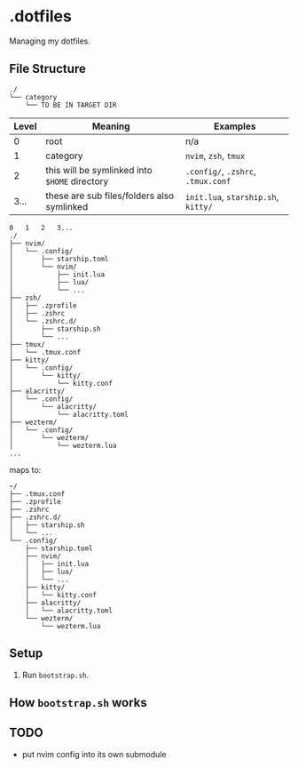 # .dotfiles


Managing my dotfiles.


## File Structure

```text
./
└── category
    └── TO BE IN TARGET DIR
```

| Level | Meaning                                       | Examples                            |
| ----- | --------------------------------------------- | ----------------------------------- |
| 0     | root                                          | n/a                                 |
| 1     | category                                      | `nvim`, `zsh`, `tmux`               |
| 2     | this will be symlinked into `$HOME` directory | `.config/`, `.zshrc`, `.tmux.conf`  |
| 3...  | these are sub files/folders also symlinked    | `init.lua`, `starship.sh`, `kitty/` |


```text
0   1   2   3...
./
├── nvim/
│   └── .config/
│       ├── starship.toml
│       └── nvim/
│           ├── init.lua
│           ├── lua/
│           └── ...
├── zsh/
│   ├── .zprofile
│   ├── .zshrc
│   └── .zshrc.d/
│       ├── starship.sh
│       └── ...
├── tmux/
│   └── .tmux.conf
├── kitty/
│   └── .config/
│       └── kitty/
│           └── kitty.conf
├── alacritty/
│   └── .config/
│       └── alacritty/
│           └── alacritty.toml
├── wezterm/
│   └── .config/
│       └── wezterm/
│           └── wezterm.lua
...
```

maps to:

```text
~/
├── .tmux.conf
├── .zprofile
├── .zshrc
├── .zshrc.d/
│   ├── starship.sh
│   └── ...
└── .config/
    ├── starship.toml
    ├── nvim/
    │   ├── init.lua
    │   ├── lua/
    │   └── ...
    ├── kitty/
    │   └── kitty.conf
    ├── alacritty/
    │   └── alacritty.toml
    └── wezterm/
        └── wezterm.lua
```

## Setup

1. Run `bootstrap.sh`.

## How `bootstrap.sh` works

<!--TODO: finish writing `bootstrap.sh` and explain it here-->

<!--TODO: all planned todos-->
## TODO

- put nvim config into its own submodule
